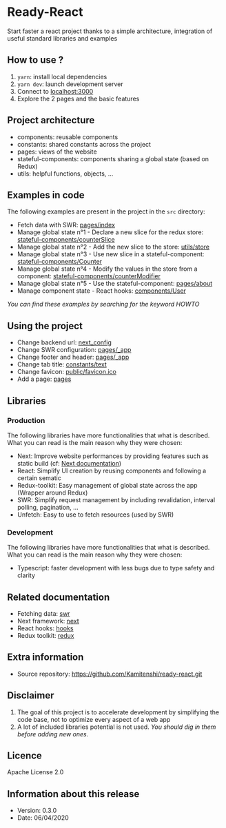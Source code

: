 # Ready-React

Start faster a react project thanks to a simple architecture, integration of useful standard libraries and examples


## How to use ?

1. `yarn`: install local dependencies
2. `yarn dev`: launch development server
3. Connect to [localhost:3000](http://localhost:3000)
4. Explore the 2 pages and the basic features


## Project architecture

* components: reusable components
* constants: shared constants across the project
* pages: views of the website
* stateful-components: components sharing a global state (based on Redux)
* utils: helpful functions, objects, ...


## Examples in code

The following examples are present in the project in the `src` directory:
* Fetch data with SWR: [pages/index](./src/pages/index.tsx)
* Manage global state n°1 - Declare a new slice for the redux store: [stateful-components/counterSlice](./src/stateful-components/counterSlice.ts)
* Manage global state n°2 - Add the new slice to the store: [utils/store](./src/utils/store.ts)
* Manage global state n°3 - Use new slice in a stateful-component: [stateful-components/Counter](./src/stateful-components/Counter.tsx)
* Manage global state n°4 - Modify the values in the store from a component: [stateful-components/counterModifier](./src/stateful-components/counterModifier.tsx)
* Manage global state n°5 - Use the stateful-component: [pages/about](./src/pages/modify_counter.tsx)
* Manage component state - React hooks: [components/User](./src/components/User.tsx)

*You can find these examples by searching for the keyword HOWTO*


## Using the project

* Change backend url: [next_config](./next_config.js)
* Change SWR configuration: [pages/_app](./src/pages/_app.tsx)
* Change footer and header: [pages/_app](./src/pages/_app.tsx)
* Change tab title: [constants/text](./src/constants/text.ts)
* Change favicon: [public/favicon.ico](./public/favicon.ico)
* Add a page: [pages](./src/pages)


## Libraries

### Production

The following libraries have more functionalities that what is described.
What you can read is the main reason why they were chosen:
* Next: Improve website performances by providing features such as static build (cf: [Next documentation](https://nextjs.org/docs/basic-features/data-fetching#getstaticprops-static-generation))
* React: Simplify UI creation by reusing components and following a certain sematic
* Redux-toolkit: Easy management of global state across the app (Wrapper around Redux)
* SWR: Simplify request management by including revalidation, interval polling, pagination, ...
* Unfetch: Easy to use to fetch resources (used by SWR)


### Development

The following libraries have more functionalities that what is described.
What you can read is the main reason why they were chosen:
* Typescript: faster development with less bugs due to type safety and clarity


## Related documentation

* Fetching data: [swr](https://github.com/zeit/swr)
* Next framework: [next](https://nextjs.org/docs/getting-started)
* React hooks: [hooks](https://reactjs.org/docs/hooks-overview.html)
* Redux toolkit: [redux](https://redux-toolkit.js.org/tutorials/advanced-tutorial)


## Extra information

* Source repository: https://github.com/Kamitenshi/ready-react.git


## Disclaimer

1. The goal of this project is to accelerate development by simplifying the code base, not to optimize every aspect of a web app
2. A lot of included libraries potential is not used. *You should dig in them before adding new ones.*


## Licence

Apache License 2.0


## Information about this release

* Version: 0.3.0
* Date: 06/04/2020